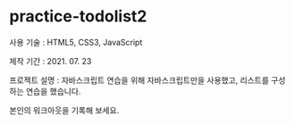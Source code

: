 # practice-todolist2
사용 기술 : HTML5, CSS3, JavaScript

제작 기간 : 2021. 07. 23

프로젝트 설명 : 자바스크립트 연습을 위해 자바스크립트만을 사용했고, 리스트를 구성하는 연습을 했습니다.

본인의 워크아웃을 기록해 보세요.
